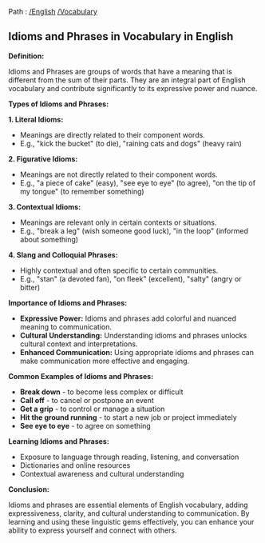Path : [/English](<..\..\index.md>) [/Vocabulary](<..\index.md>)
## Idioms and Phrases in Vocabulary in English

**Definition:**

Idioms and Phrases are groups of words that have a meaning that is different from the sum of their parts. They are an integral part of English vocabulary and contribute significantly to its expressive power and nuance. 


**Types of Idioms and Phrases:**

**1. Literal Idioms:**
- Meanings are directly related to their component words.
- E.g., "kick the bucket" (to die), "raining cats and dogs" (heavy rain)


**2. Figurative Idioms:**
- Meanings are not directly related to their component words.
- E.g., "a piece of cake" (easy), "see eye to eye" (to agree), "on the tip of my tongue" (to remember something)


**3. Contextual Idioms:**
- Meanings are relevant only in certain contexts or situations.
-  E.g., "break a leg" (wish someone good luck), "in the loop" (informed about something)


**4. Slang and Colloquial Phrases:**
- Highly contextual and often specific to certain communities.
- E.g., "stan" (a devoted fan), "on fleek" (excellent), "salty" (angry or bitter)


**Importance of Idioms and Phrases:**

- **Expressive Power:** Idioms and phrases add colorful and nuanced meaning to communication.
- **Cultural Understanding:** Understanding idioms and phrases unlocks cultural context and interpretations.
- **Enhanced Communication:** Using appropriate idioms and phrases can make communication more effective and engaging.


**Common Examples of Idioms and Phrases:**

- **Break down** - to become less complex or difficult
- **Call off** - to cancel or postpone an event
- **Get a grip** - to control or manage a situation
- **Hit the ground running** - to start a new job or project immediately
- **See eye to eye** - to agree on something


**Learning Idioms and Phrases:**

- Exposure to language through reading, listening, and conversation
- Dictionaries and online resources
- Contextual awareness and cultural understanding 


**Conclusion:**

Idioms and phrases are essential elements of English vocabulary, adding expressiveness, clarity, and cultural understanding to communication. By learning and using these linguistic gems effectively, you can enhance your ability to express yourself and connect with others.
